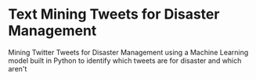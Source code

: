 # Text Mining Tweets for Disaster Management
Mining Twitter Tweets for Disaster Management using a Machine Learning model built in Python to identify which tweets are for disaster and which aren't
